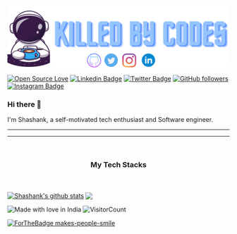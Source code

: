 ![MastHead](https://github.com/killedbycodes/killedbycodes/blob/main/Blue%20Space%20Coffee%20Logo%20%20(300%20x%2070%20px)%20(1).png)
<div align="centre">

[![Open Source Love](https://badges.frapsoft.com/os/v2/open-source.svg?v=103)](https://github.com/killedbycodes)
[![Linkedin Badge](https://img.shields.io/badge/-killedbycodes-blue?style=social&logo=Linkedin&logoColor=blue&link=https://www.linkedin.com/in/killedbycodes/)](https://www.linkedin.com/in/killedbycodes/) [![Twitter Badge](http://img.shields.io/badge/-@killedbycodes-1ca0f1?style=social&logo=twitter&logoColor=blue&link=https://twitter.com/killedbycodes)](https://twitter.com/killedbycodes) [![GitHub followers](https://img.shields.io/github/followers/killedbycodes?label=Follow&style=social)](https://github.com/killedbycodes/?tab=follow)
[![Instagram Badge](https://img.shields.io/badge/-killedbycodes-blue?style=social&logo=Instagram&link=https://www.instagram.com/killedbycodes/)](https://www.instagram.com/killedbycodes/) 


 </div>
<h3 align="left"> Hi there 👋</h3>

<p align="left">
I'm Shashank, a self-motivated tech enthusiast and Software engineer.
</p>

<hr>

<hr>


<br>
<h3 align="center">
My Tech Stacks
</h3>
<br>
<br>
<a href="https://github.com/killedbycodes/github-readme-stats"><img align="center" src="https://github-readme-stats.vercel.app/api?username=killedbycodes&show_icons=true&include_all_commits=true&theme=buefy&hide_border=true" alt="Shashank's github stats" /></a> 
<a href="https://github.com/killedbycodes/github-readme-stats"><img align="center" src="https://github-readme-stats.vercel.app/api/top-langs/?username=killedbycodes&layout=compact&theme=buefy&hide_border=true" /></a> 

![Made with love in India](https://madewithlove.now.sh/in?heart=true&template=for-the-badge)
![VisitorCount](https://profile-counter.glitch.me/killedbycodes/count.svg)



[![ForTheBadge makes-people-smile](http://ForTheBadge.com/images/badges/makes-people-smile.svg)](http://ForTheBadge.com)
